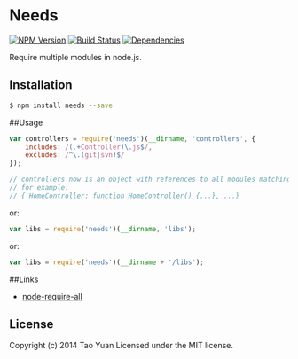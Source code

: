 Needs
=====
[![NPM Version](https://img.shields.io/npm/v/needs.svg?style=flat)](https://www.npmjs.org/package/needs)
[![Build Status](http://img.shields.io/travis/taoyuan/needs.svg?style=flat)](https://travis-ci.org/taoyuan/needs)
[![Dependencies](https://img.shields.io/david/taoyuan/needs.svg?style=flat)](https://david-dm.org/taoyuan/needs)

Require multiple modules in node.js.

## Installation

```bash
$ npm install needs --save
```

##Usage

```js
var controllers = require('needs')(__dirname, 'controllers', {
	includes: /(.+Controller)\.js$/,
	excludes: /^\.(git|svn)$/
});

// controllers now is an object with references to all modules matching the filter
// for example:
// { HomeController: function HomeController() {...}, ...}
```
or:
```js
var libs = require('needs')(__dirname, 'libs');
```
or:
```js
var libs = require('needs')(__dirname + '/libs');
```

##Links

* [node-require-all](http://github.com/felixge/node-require-all)

## License

Copyright (c) 2014 Tao Yuan
Licensed under the MIT license.
